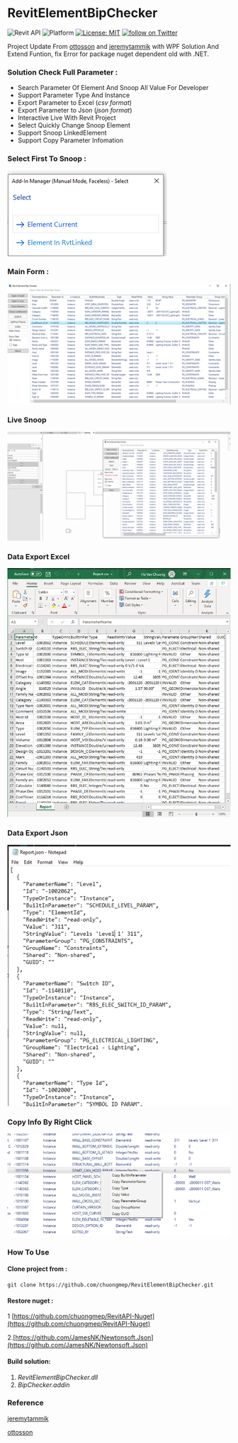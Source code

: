 # RevitElementBipChecker
![Revit API](https://img.shields.io/badge/Revit%20API-2021-blue.svg)
![Platform](https://img.shields.io/badge/platform-Windows-lightgray.svg)
[![License: MIT](https://img.shields.io/badge/License-MIT-yellow.svg)](https://opensource.org/licenses/MIT)
<a href="https://twitter.com/intent/follow?screen_name=chuongmep">
        <img src="https://img.shields.io/twitter/follow/chuongmep?style=social&logo=twitter"
            alt="follow on Twitter"></a>
            
Project Update From  <a href="https://github.com/ottosson">ottosson</a> and <a href="https://github.com/jeremytammik">jeremytammik</a> with WPF Solution And Extend Funtion, fix Error for package nuget dependent old with .NET.

### Solution Check Full Parameter : 

- Search Parameter Of Element And Snoop All Value For Developer
- Support Parameter Type And Instance
- Export Parameter to Excel (*csv format*)
- Export Parameter to Json (*json format*)
- Interactive Live With Revit Project 
- Select Quickly Change Snoop Element
- Support Snoop LinkedElement
- Support Copy Parameter Infomation

### Select First To Snoop :

![](doc/_Image_f3e6247d-ff00-4624-8424-8498d3f69d7e.png)

### Main Form : 

![](doc/_Image_bb0e2d66-3c9d-4c3d-ad86-6a77987124be.png)

### Live Snoop

![](doc/Demo.gif)

### Data Export Excel 

![](doc/_Image_f1aac13a-394a-4b91-87d3-02ecf8bfd3ef.png)

### Data Export Json 

![](doc/_Image_8818052f-5f71-46f9-8d4c-314997031280.png)


### Copy Info By Right Click

![](doc/_Image_d275515e-7661-4d53-aed8-6624fec689d9.png)

### How To Use

#### Clone project from :

```
git clone https://github.com/chuongmep/RevitElementBipChecker.git
```
#### Restore nuget : 

1 [https://github.com/chuongmep/RevitAPI-Nuget](https://github.com/chuongmep/RevitAPI-Nuget)

2.[https://github.com/JamesNK/Newtonsoft.Json](https://github.com/JamesNK/Newtonsoft.Json)

#### Build solution: 

1. _RevitElementBipChecker.dll_
2. _BipChecker.addin_

### Reference

<a href="https://github.com/jeremytammik/BipChecker">jeremytammik</a> 

<a href="https://github.com/ottosson/BipChecker-WPF">ottosson</a> 
